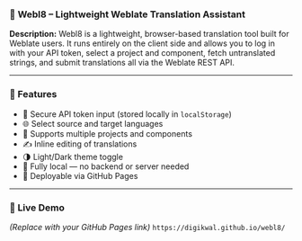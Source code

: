 ### 📘 **Webl8 – Lightweight Weblate Translation Assistant**

**Description:** Webl8 is a lightweight, browser-based translation tool built for Weblate users. It
runs entirely on the client side and allows you to log in with your API token, select a project and
component, fetch untranslated strings, and submit translations all via the Weblate REST API.

---

### 🔑 Features

- 🔐 Secure API token input (stored locally in `localStorage`)
- 🌐 Select source and target languages
- 📁 Supports multiple projects and components
- ✍️ Inline editing of translations
- 🌗 Light/Dark theme toggle
- 💾 Fully local — no backend or server needed
- 🚀 Deployable via GitHub Pages

---

### 🔗 Live Demo

_(Replace with your GitHub Pages link)_ `https://digikwal.github.io/webl8/`
